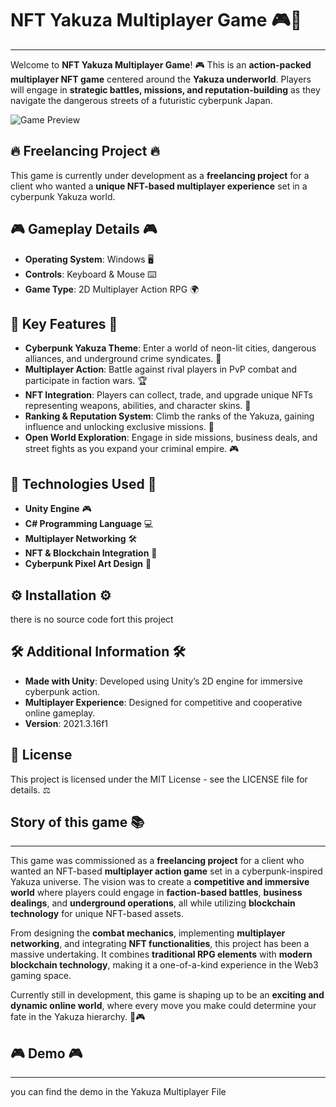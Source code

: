 # NFT Yakuza Multiplayer Game 🎮🌟
--------------------------
Welcome to **NFT Yakuza Multiplayer Game**! 🎮 This is an **action-packed multiplayer NFT game** centered around the **Yakuza underworld**. Players will engage in **strategic battles, missions, and reputation-building** as they navigate the dangerous streets of a futuristic cyberpunk Japan.

![Game Preview](file-Hr1fzrkrcbF5Z7bGULBYSa)

## 🔥 Freelancing Project 🔥
This game is currently under development as a **freelancing project** for a client who wanted a **unique NFT-based multiplayer experience** set in a cyberpunk Yakuza world.

## 🎮 Gameplay Details 🎮

- **Operating System**: Windows 🖥️
- **Controls**: Keyboard & Mouse ⌨️
- **Game Type**: 2D Multiplayer Action RPG 🌍

## 🌟 Key Features 🌟

- **Cyberpunk Yakuza Theme**: Enter a world of neon-lit cities, dangerous alliances, and underground crime syndicates. 🌆
- **Multiplayer Action**: Battle against rival players in PvP combat and participate in faction wars. 🏆
- **NFT Integration**: Players can collect, trade, and upgrade unique NFTs representing weapons, abilities, and character skins. 🔑
- **Ranking & Reputation System**: Climb the ranks of the Yakuza, gaining influence and unlocking exclusive missions. 🔪
- **Open World Exploration**: Engage in side missions, business deals, and street fights as you expand your criminal empire. 🎮

## 🔧 Technologies Used 🔧

- **Unity Engine** 🎮
- **C# Programming Language** 💻
- **Multiplayer Networking** 🛠️
- **NFT & Blockchain Integration** 🔑
- **Cyberpunk Pixel Art Design** 🌆

## ⚙️ Installation ⚙️

  there is no source code fort this project
  
## 🛠️ Additional Information 🛠️

- **Made with Unity**: Developed using Unity’s 2D engine for immersive cyberpunk action.
- **Multiplayer Experience**: Designed for competitive and cooperative online gameplay.
- **Version**: 2021.3.16f1

## 📜 License

This project is licensed under the MIT License - see the LICENSE file for details. ⚖️

## Story of this game 📚
--------------------------

This game was commissioned as a **freelancing project** for a client who wanted an NFT-based **multiplayer action game** set in a cyberpunk-inspired Yakuza universe. The vision was to create a **competitive and immersive world** where players could engage in **faction-based battles**, **business dealings**, and **underground operations**, all while utilizing **blockchain technology** for unique NFT-based assets.

From designing the **combat mechanics**, implementing **multiplayer networking**, and integrating **NFT functionalities**, this project has been a massive undertaking. It combines **traditional RPG elements** with **modern blockchain technology**, making it a one-of-a-kind experience in the Web3 gaming space.

Currently still in development, this game is shaping up to be an **exciting and dynamic online world**, where every move you make could determine your fate in the Yakuza hierarchy. 🌆🎮

## 🎮 Demo 🎮
--------------------------

you can find the demo in the Yakuza Multiplayer File

